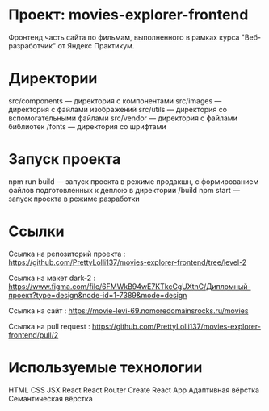 # Проект: movies-explorer-frontend
Фронтенд часть сайта по фильмам, выполненного в рамках курса "Веб-разработчик" от Яндекс Практикум.

# Директории
src/components — директория с компонентами
src/images — директория с файлами изображений
src/utils — директория со вспомогательными файлами
src/vendor — директория с файлами библиотек
/fonts — директория со шрифтами

# Запуск проекта

npm run build — запуск проекта в режиме продакшн, с формированием файлов подготовленных к деплою в директории /build
npm start — запуск проекта в режиме разработки

# Ссылки
Ссылка на репозиторий проекта : https://github.com/PrettyLolli137/movies-explorer-frontend/tree/level-2

Ссылка на макет dark-2 : https://www.figma.com/file/6FMWkB94wE7KTkcCgUXtnC/Дипломный-проект?type=design&node-id=1-7389&mode=design

Ссылка на сайт : <https://movie-levi-69.nomoredomainsrocks.ru/movies>

Ссылка на pull request :  https://github.com/PrettyLolli137/movies-explorer-frontend/pull/2


# Используемые технологии
HTML
CSS
JSX
React
React Router
Create React App
Адаптивная вёрстка
Семантическая вёрстка

